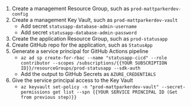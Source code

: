 1. Create a management Resource Group, such as `prod-mattparkerdev-config`
2. Create a management Key Vault, such as `prod-mattparkerdev-vault`
   * Add secret `statusapp-database-admin-username`
   * Add secret `statusapp-database-admin-password`
3. Create the application Resource Group, such as `prod-statusapp`
4. Create GitHub repo for the application, such as `StatusApp`
5. Generate a service principal for GitHub Actions pipeline
   * `az ad sp create-for-rbac --name "statusapp-cicd" --role contributor --scopes /subscriptions/{{YOUR SUBSCRIPTION ID}}/resourceGroups/prod-statusapp --sdk-auth`
   * Add the output to GitHub Secrets as `AZURE_CREDENTIALS`
6. Give the service principal access to the Key Vault
   * `az keyvault set-policy -n "prod-mattparkerdev-vault" --secret-permissions get list --spn {{YOUR SERVICE PRINCIPAL ID (Get from previous step)}}`
